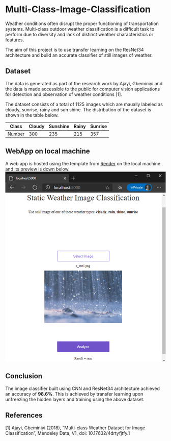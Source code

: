 # Multi-Class-Image-Classification

Weather conditions often disrupt the proper functioning of transportation systems. Multi-class outdoor weather classification is a difficult task to perform due to diversity and lack of distinct weather characteristics or features. 

The aim of this project is to use transfer learning on the ResNet34 architecture and build an accurate classifier of still images of weather.

## Dataset

The data is generated as part of the research work by Ajayi, Gbeminiyi and the data is made accessible to the public for computer vision applications for detection and observation of weather conditions [1].

The dataset consists of a total of 1125 images which are maually labeled as cloudy, sunrise, rainy and sun shine. The distribution of the dataset is shown in the table below.

Class | Cloudy | Sunshine | Rainy | Sunrise
------|--------|----------|-------|--------
Number |  300 |  235 | 215 |  357

## WebApp on local machine

A web app is hosted using the template from [Render](https://github.com/render-examples/fastai-v3) on the local machine and its preview is down below. 
![Preview of the web app hosted on the local machine](https://github.com/saidileep-knv/Multi-Class-Image-Classification/blob/master/test_images/WebApp.png?raw=true)

## Conclusion

The image classifier built using CNN and ResNet34 architecture achieved an accuracy of **98.6%**. This is achieved by transfer learning upon unfreezing the hidden layers and training using the above dataset.

## References
[1] Ajayi, Gbeminiyi (2018), “Multi-class Weather Dataset for Image Classification”, Mendeley Data, V1, doi: 10.17632/4drtyfjtfy.1
